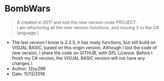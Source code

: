 # BombWars
> A created in 2017 and lost the new version code PROJECT.  
> I am refactoring all the new version functions, and moving it to the C# language.\
* The last version I know is 2.2.5, it has many functions, but still build on VISUAL BASIC, based on this origin version. Although I lost the code of new version, I share the code on GITHUB, with GPL Licence. Before I finish my C# version, the VISUAL BASIC version will not have any changes.\
* Author: *12yy296*
* Date: 11/13/2018
